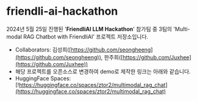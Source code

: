 # friendli-ai-hackathon

2024년 5월 25일 진행된 '**FriendliAI LLM Hackathon**' 참가팀 중 3팀의 'Multi-modal RAG Chatbot with FriendliAI' 프로젝트 저장소입니다.
- Collaborators: 김성희([https://github.com/seongheeng](https://github.com/seongheeng)), 한주희([https://github.com/Juxhee](https://github.com/Juxhee))
- 해당 프로젝트를 오픈소스로 변경하여 demo로 제작한 링크는 아래와 같습니다.
- HuggingFace Spaces: [!https://huggingface.co/spaces/ztor2/multimodal_rag_chat](https://huggingface.co/spaces/ztor2/multimodal_rag_chat)
